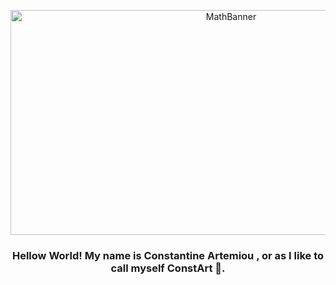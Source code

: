 <p align = "center">
<img width = "690" height = "360" src="https://github.com/3ConstArt3/3ConstArt3/assets/114258174/5308df77-f55d-4f9b-8167-ce69515e2f82" alt="MathBanner">
</p>

<h3 align = "center">
Hellow World! My name is Constantine Artemiou , or as I like to call myself <b>ConstArt<b> 👋.

<!--

- 🔭 I’m currently working on ...
- 🌱 I’m currently learning ...
- 👯 I’m looking to collaborate on ...
- 🤔 I’m looking for help with ...
- 💬 Ask me about ...
- 📫 How to reach me: ...
fjsldkfjds
- 😄 Pronouns: ...
- ⚡ Fun fact: ...
-->
